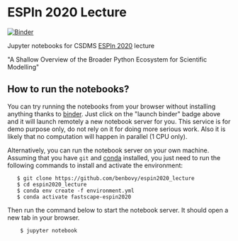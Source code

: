 # ESPIn 2020 Lecture

[![Binder](https://mybinder.org/badge_logo.svg)](https://mybinder.org/v2/gh/benbovy/espin2020_lecture/master?urlpath=lab)

Jupyter notebooks for CSDMS [ESPIn 2020](https://github.com/csdms/espin) lecture

"A Shallow Overview of the Broader Python Ecosystem for Scientific Modelling"

## How to run the notebooks?

You can try running the notebooks from your browser without installing anything
thanks to [binder](https://mybinder.org/). Just click on the "launch binder"
badge above and it will launch remotely a new notebook server for you. This
service is for demo purpose only, do not rely on it for doing more serious work.
Also it is likely that no computation will happen in parallel (1 CPU only).

Alternatively, you can run the notebook server on your own
machine. Assuming that you have `git` and
[conda](https://conda.io/docs/index.html) installed, you just need to
run the following commands to install and activate the environment:

```
   $ git clone https://github.com/benbovy/espin2020_lecture
   $ cd espin2020_lecture
   $ conda env create -f environment.yml
   $ conda activate fastscape-espin2020 
```

Then run the command below to start the notebook server. It should open
a new tab in your browser.

```
    $ jupyter notebook
```
